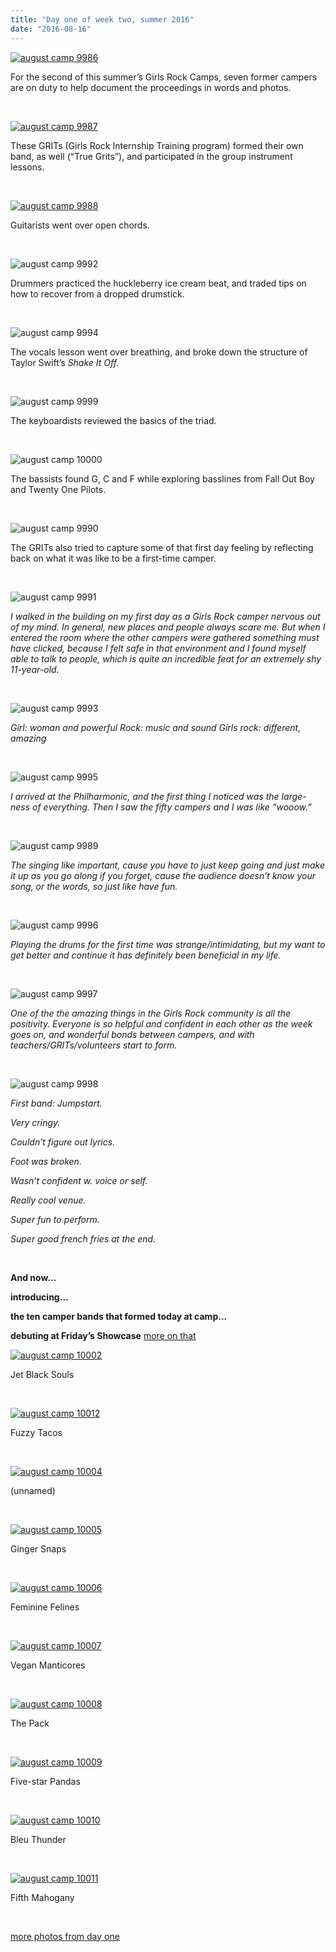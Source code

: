 ```yaml
---
title: "Day one of week two, summer 2016"
date: "2016-08-16"
---
```


[![august camp 9986](images/august-camp-9986.jpg)](http://girlsrockri.org/wp-content/uploads/2016/08/august-camp-9988.jpg)

For the second of this summer’s Girls Rock Camps, seven former campers are on duty to help document the proceedings in words and photos.

 

[![august camp 9987](images/august-camp-9987.jpg)](http://girlsrockri.org/wp-content/uploads/2016/08/august-camp-9988.jpg)

These GRITs (Girls Rock Internship Training program) formed their own band, as well (“True Grits”), and participated in the group instrument lessons.

 

[![august camp 9988](images/august-camp-9988.jpg)](http://girlsrockri.org/wp-content/uploads/2016/08/august-camp-9988.jpg)

Guitarists went over open chords.

 

![august camp 9992](images/august-camp-9992.jpg)

Drummers practiced the huckleberry ice cream beat, and traded tips on how to recover from a dropped drumstick.

 

![august camp 9994](images/august-camp-9994.jpg)

The vocals lesson went over breathing, and broke down the structure of Taylor Swift’s _Shake It Off._

 

![august camp 9999](images/august-camp-9999.jpg)

The keyboardists reviewed the basics of the triad.

 

![august camp 10000](images/august-camp-10000.jpg)

The bassists found G, C and F while exploring basslines from Fall Out Boy and Twenty One Pilots.

 

![august camp 9990](images/august-camp-9990.jpg)

The GRITs also tried to capture some of that first day feeling by reflecting back on what it was like to be a first-time camper.

 

![august camp 9991](images/august-camp-9991.jpg)

_I walked in the building on my first day as a Girls Rock camper nervous out of my mind. In general, new places and people always scare me. But when I entered the room where the other campers were gathered something must have clicked, because I felt safe in that environment and I found myself able to talk to people, which is quite an incredible feat for an extremely shy 11-year-old._ 

 

![august camp 9993](images/august-camp-9993.jpg)

_Girl: woman and powerful_ _Rock: music and sound_ _Girls rock: different, amazing_

 

![august camp 9995](images/august-camp-9995.jpg)

_I arrived at the Philharmonic, and the first thing I noticed was the large-ness of everything. Then I saw the fifty campers and I was like “wooow.”_

 

![august camp 9989](images/august-camp-9989.jpg)

_The singing like important, cause you have to just keep going and just make it up as you go along if you forget, cause the audience doesn’t know your song, or the words, so just like have fun._

 

![august camp 9996](images/august-camp-9996.jpg)

_Playing the drums for the first time was strange/intimidating, but my want to get better and continue it has definitely been beneficial in my life._

 

![august camp 9997](images/august-camp-9997.jpg)

_One of the the amazing things in the Girls Rock community is all the positivity. Everyone is so helpful and confident in each other as the week goes on, and wonderful bonds between campers, and with teachers/GRITs/volunteers start to form._

 

![august camp 9998](images/august-camp-9998.jpg)

_First band: Jumpstart._

_Very cringy._

_Couldn’t figure out lyrics._

_Foot was broken._

_Wasn’t confident w. voice or self._

_Really cool venue._

_Super fun to perform._

_Super good french fries at the end._

 

**And now…**

**introducing...**

**the ten camper bands that formed today at camp...**

**debuting at Friday’s Showcase** [more on that](https://www.facebook.com/events/1072819902797658/)

[![august camp 10002](images/august-camp-10002.jpg)](http://girlsrockri.org/wp-content/uploads/2016/08/august-camp-10002.jpg)

Jet Black Souls

 

[![august camp 10012](images/august-camp-10012.jpg)](http://girlsrockri.org/wp-content/uploads/2016/08/august-camp-10012.jpg)

Fuzzy Tacos

 

[![august camp 10004](images/august-camp-10004.jpg)](http://girlsrockri.org/wp-content/uploads/2016/08/august-camp-10004.jpg)

(unnamed)

 

[![august camp 10005](images/august-camp-10005.jpg)](http://girlsrockri.org/wp-content/uploads/2016/08/august-camp-10005.jpg)

Ginger Snaps

 

[![august camp 10006](images/august-camp-10006.jpg)](http://girlsrockri.org/wp-content/uploads/2016/08/august-camp-10006.jpg)

Feminine Felines

 

[![august camp 10007](images/august-camp-10007.jpg)](http://girlsrockri.org/wp-content/uploads/2016/08/august-camp-10007.jpg)

Vegan Manticores

 

[![august camp 10008](images/august-camp-10008.jpg)](http://girlsrockri.org/wp-content/uploads/2016/08/august-camp-10008.jpg)

The Pack

 

[![august camp 10009](images/august-camp-10009.jpg)](http://girlsrockri.org/wp-content/uploads/2016/08/august-camp-10009.jpg)

Five-star Pandas

 

[![august camp 10010](images/august-camp-10010.jpg)](http://girlsrockri.org/wp-content/uploads/2016/08/august-camp-10010.jpg)

Bleu Thunder

 

[![august camp 10011](images/august-camp-10011.jpg)](http://girlsrockri.org/wp-content/uploads/2016/08/august-camp-10011.jpg)

Fifth Mahogany

 

[more photos from day one](https://www.flickr.com/photos/girlsrockri/albums/72157669414938304)
